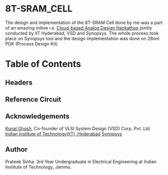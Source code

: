 # 8T-SRAM_CELL
The design and implementation of the 8T-SRAM Cell done by me was a part of an amazing initive i.e. [Cloud-based Analog Design Hackathon](https://www.iith.ac.in/events/2022/02/15/Cloud-Based-Analog-IC-Design-Hackathon/)  jointly conducted by IIT Hyderabad, VSD and Synopsys.
The whole process took place on Synopsys tool and the design implementation was done on 28nm PDK (Process Design Kit) 
# Table of Contents  
## Headers 
## Reference Circuit

## Acknowledgements 
[Kunal Ghosh](https://github.com/kunalg123), Co-founder of VLSI System Design (VSD) Corp. Pvt. Ltd. 
[Indian Institute of Technology(IIT), Hyderabad](https://iith.ac.in/) 
[Synopsys](https://www.synopsys.com/)

## Author
Prateek Sinha: 3rd Year Undergraduate in Electrical Engineering at Indian Institute of Technology, Jammu.


